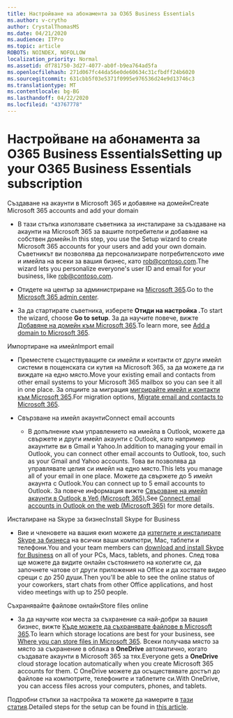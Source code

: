 ```yaml
---
title: Настройване на абонамента за O365 Business Essentials
ms.author: v-crytho
author: CrystalThomasMS
ms.date: 04/21/2020
ms.audience: ITPro
ms.topic: article
ROBOTS: NOINDEX, NOFOLLOW
localization_priority: Normal
ms.assetid: df781750-3d27-4077-ab0f-b9ea764ad5fa
ms.openlocfilehash: 271d067fc44da56e0de60634c31cfbdff24b6020
ms.sourcegitcommit: 631cbb5f03e5371f0995e976536d24e9d13746c3
ms.translationtype: MT
ms.contentlocale: bg-BG
ms.lasthandoff: 04/22/2020
ms.locfileid: "43767778"
---
```

# <a name="setting-up-your-o365-business-essentials-subscription"></a><span data-ttu-id="04399-102">Настройване на абонамента за O365 Business Essentials</span><span class="sxs-lookup"><span data-stu-id="04399-102">Setting up your O365 Business Essentials subscription</span></span>

<span data-ttu-id="04399-103">Създаване на акаунти в Microsoft 365 и добавяне на домейн</span><span class="sxs-lookup"><span data-stu-id="04399-103">Create Microsoft 365 accounts and add your domain</span></span>
  
- <span data-ttu-id="04399-104">В тази стъпка използвате съветника за инсталиране за създаване на акаунти на Microsoft 365 за вашите потребители и добавяне на собствен домейн.</span><span class="sxs-lookup"><span data-stu-id="04399-104">In this step, you use the Setup wizard to create Microsoft 365 accounts for your users and add your own domain.</span></span> <span data-ttu-id="04399-105">Съветникът ви позволява да персонализирате потребителското име и имейла на всеки за вашия бизнес, като [rob@contoso.com](mailto:rob@contoso.com).</span><span class="sxs-lookup"><span data-stu-id="04399-105">The wizard lets you personalize everyone's user ID and email for your business, like [rob@contoso.com](mailto:rob@contoso.com).</span></span>
    
- <span data-ttu-id="04399-106">Отидете на център за администриране на [Microsoft 365](https://login.partner.microsoftonline.cn/).</span><span class="sxs-lookup"><span data-stu-id="04399-106">Go to the [Microsoft 365 admin center](https://login.partner.microsoftonline.cn/).</span></span>
    
- <span data-ttu-id="04399-107">За да стартирате съветника, изберете **Отиди на настройка .**</span><span class="sxs-lookup"><span data-stu-id="04399-107">To start the wizard, choose **Go to setup**.</span></span> <span data-ttu-id="04399-108">За да научите повече, вижте [Добавяне на домейн към Microsoft 365](https://docs.microsoft.com/office365/admin/setup/add-domain).</span><span class="sxs-lookup"><span data-stu-id="04399-108">To learn more, see [Add a domain to Microsoft 365](https://docs.microsoft.com/office365/admin/setup/add-domain).</span></span>
    
<span data-ttu-id="04399-109">Импортиране на имейл</span><span class="sxs-lookup"><span data-stu-id="04399-109">Import email</span></span>
  
- <span data-ttu-id="04399-110">Преместете съществуващите си имейли и контакти от други имейл системи в пощенската си кутия на Microsoft 365, за да можете да ги виждате на едно място.</span><span class="sxs-lookup"><span data-stu-id="04399-110">Move your existing email and contacts from other email systems to your Microsoft 365 mailbox so you can see it all in one place.</span></span> <span data-ttu-id="04399-111">За опциите за миграция [мигрирайте имейл и контакти към Microsoft 365](https://docs.microsoft.com/office365/admin/setup/migrate-email-and-contacts-admin).</span><span class="sxs-lookup"><span data-stu-id="04399-111">For migration options, [Migrate email and contacts to Microsoft 365](https://docs.microsoft.com/office365/admin/setup/migrate-email-and-contacts-admin).</span></span>
    
- <span data-ttu-id="04399-112">Свързване на имейл акаунти</span><span class="sxs-lookup"><span data-stu-id="04399-112">Connect email accounts</span></span>
    
  - <span data-ttu-id="04399-113">В допълнение към управлението на имейла в Outlook, можете да свържете и други имейл акаунти с Outlook, като например акаунтите ви в Gmail и Yahoo.</span><span class="sxs-lookup"><span data-stu-id="04399-113">In addition to managing your email in Outlook, you can connect other email accounts to Outlook, too, such as your Gmail and Yahoo accounts.</span></span> <span data-ttu-id="04399-114">Това ви позволява да управлявате целия си имейл на едно място.</span><span class="sxs-lookup"><span data-stu-id="04399-114">This lets you manage all of your email in one place.</span></span> <span data-ttu-id="04399-115">Можете да свържете до 5 имейл акаунта с Outlook.</span><span class="sxs-lookup"><span data-stu-id="04399-115">You can connect up to 5 email accounts to Outlook.</span></span> <span data-ttu-id="04399-116">За повече информация вижте [Свързване на имейл акаунти в Outlook в Уеб (Microsoft 365).](https://support.office.com/Article/Connect-email-accounts-in-Outlook-on-the-web-Office-365-d7012ff0-924f-4f78-8aca-c3912d886c4d)</span><span class="sxs-lookup"><span data-stu-id="04399-116">See [Connect email accounts in Outlook on the web (Microsoft 365)](https://support.office.com/Article/Connect-email-accounts-in-Outlook-on-the-web-Office-365-d7012ff0-924f-4f78-8aca-c3912d886c4d) for more details.</span></span> 
    
<span data-ttu-id="04399-117">Инсталиране на Skype за бизнес</span><span class="sxs-lookup"><span data-stu-id="04399-117">Install Skype for Business</span></span>
  
- <span data-ttu-id="04399-118">Вие и членовете на вашия екип можете да [изтеглите и инсталирате Skype за бизнеса](https://support.office.com/Article/download-and-install-Skype-for-Business-8a0d4da8-9d58-44f9-9759-5c8f340cb3fb) на всички ваши компютри, Mac, таблети и телефони.</span><span class="sxs-lookup"><span data-stu-id="04399-118">You and your team members can [download and install Skype for Business](https://support.office.com/Article/download-and-install-Skype-for-Business-8a0d4da8-9d58-44f9-9759-5c8f340cb3fb) on all of your PCs, Macs, tablets, and phones.</span></span> <span data-ttu-id="04399-119">След това ще можете да видите онлайн състоянието на колегите си, да започнете чатове от други приложения на Office и да хоствате видео срещи с до 250 души.</span><span class="sxs-lookup"><span data-stu-id="04399-119">Then you'll be able to see the online status of your coworkers, start chats from other Office applications, and host video meetings with up to 250 people.</span></span> 
    
<span data-ttu-id="04399-120">Съхранявайте файлове онлайн</span><span class="sxs-lookup"><span data-stu-id="04399-120">Store files online</span></span>
  
- <span data-ttu-id="04399-121">За да научите кои места за съхранение са най-добри за вашия бизнес, вижте [Къде можете да съхранявате файлове в Microsoft 365](https://support.office.com/article/c7c20284-bc94-47f4-9728-d28e9daf0790.aspx).</span><span class="sxs-lookup"><span data-stu-id="04399-121">To learn which storage locations are best for your business, see [Where you can store files in Microsoft 365](https://support.office.com/article/c7c20284-bc94-47f4-9728-d28e9daf0790.aspx).</span></span> <span data-ttu-id="04399-122">Всеки получава място за място за съхранение в облака в **OneDrive** автоматично, когато създавате акаунти в Microsoft 365 за тях.</span><span class="sxs-lookup"><span data-stu-id="04399-122">Everyone gets a **OneDrive** cloud storage location automatically when you create Microsoft 365 accounts for them.</span></span> <span data-ttu-id="04399-123">С OneDrive можете да осъществявате достъп до файлове на компютрите, телефоните и таблетите си.</span><span class="sxs-lookup"><span data-stu-id="04399-123">With OneDrive, you can access files across your computers, phones, and tablets.</span></span> 
    
<span data-ttu-id="04399-124">Подробни стъпки за настройка та можете да намерите в [тази статия](https://docs.microsoft.com/office365/admin/setup/setup).</span><span class="sxs-lookup"><span data-stu-id="04399-124">Detailed steps for the setup can be found in [this article](https://docs.microsoft.com/office365/admin/setup/setup).</span></span>
  

